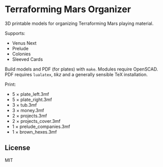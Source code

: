 # Terraforming Mars Organizer

3D printable models for organizing Terraforming Mars playing material.

Supports:

 * Venus Next
 * Prelude
 * Colonies
 * Sleeved Cards

Build models and PDF (for plates) with `make`.
Modules require OpenSCAD.
PDF requires `lualatex`, *tikz* and a generally sensible TeX installation.

Print:

 * 5 × plate_left.3mf
 * 5 × plate_right.3mf
 * 3 × tub.3mf
 * 3 × money.3mf
 * 2 × projects.3mf
 * 2 × projects_cover.3mf
 * 1 × prelude_companies.3mf
 * 1 × brown_hexes.3mf

## License

MIT